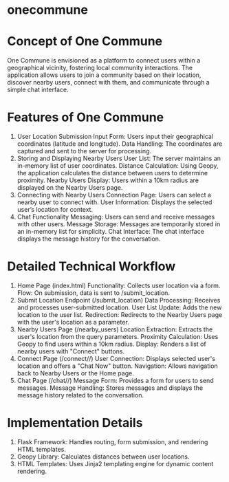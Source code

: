 # onecommune

# Concept of One Commune
One Commune is envisioned as a platform to connect users within a geographical vicinity, fostering local community interactions. The application allows users to join a community based on their location, discover nearby users, connect with them, and communicate through a simple chat interface.

# Features of One Commune
1. User Location Submission
  Input Form: Users input their geographical coordinates (latitude and longitude).
  Data Handling: The coordinates are captured and sent to the server for processing.
2. Storing and Displaying Nearby Users
  User List: The server maintains an in-memory list of user coordinates.
  Distance Calculation: Using Geopy, the application calculates the distance between users to determine proximity.
  Nearby Users Display: Users within a 10km radius are displayed on the Nearby Users page.
3. Connecting with Nearby Users
  Connection Page: Users can select a nearby user to connect with.
  User Information: Displays the selected user’s location for context.
4. Chat Functionality
  Messaging: Users can send and receive messages with other users.
  Message Storage: Messages are temporarily stored in an in-memory list for simplicity.
  Chat Interface: The chat interface displays the message history for the conversation.

# Detailed Technical Workflow
1. Home Page (index.html)
Functionality: Collects user location via a form.
Flow: On submission, data is sent to /submit_location.
2. Submit Location Endpoint (/submit_location)
Data Processing: Receives and processes user-submitted location.
User List Update: Adds the new location to the user list.
Redirection: Redirects to the Nearby Users page with the user's location as a parameter.
3. Nearby Users Page (/nearby_users)
Location Extraction: Extracts the user's location from the query parameters.
Proximity Calculation: Uses Geopy to find users within a 10km radius.
Display: Renders a list of nearby users with "Connect" buttons.
4. Connect Page (/connect/<latitude>/<longitude>)
User Connection: Displays selected user's location and offers a "Chat Now" button.
Navigation: Allows navigation back to Nearby Users or the Home page.
5. Chat Page (/chat/<latitude>/<longitude>)
Message Form: Provides a form for users to send messages.
Message Handling: Stores messages and displays the message history related to the conversation.

# Implementation Details
1. Flask Framework: Handles routing, form submission, and rendering HTML templates.
2. Geopy Library: Calculates distances between user locations.
3. HTML Templates: Uses Jinja2 templating engine for dynamic content rendering.
